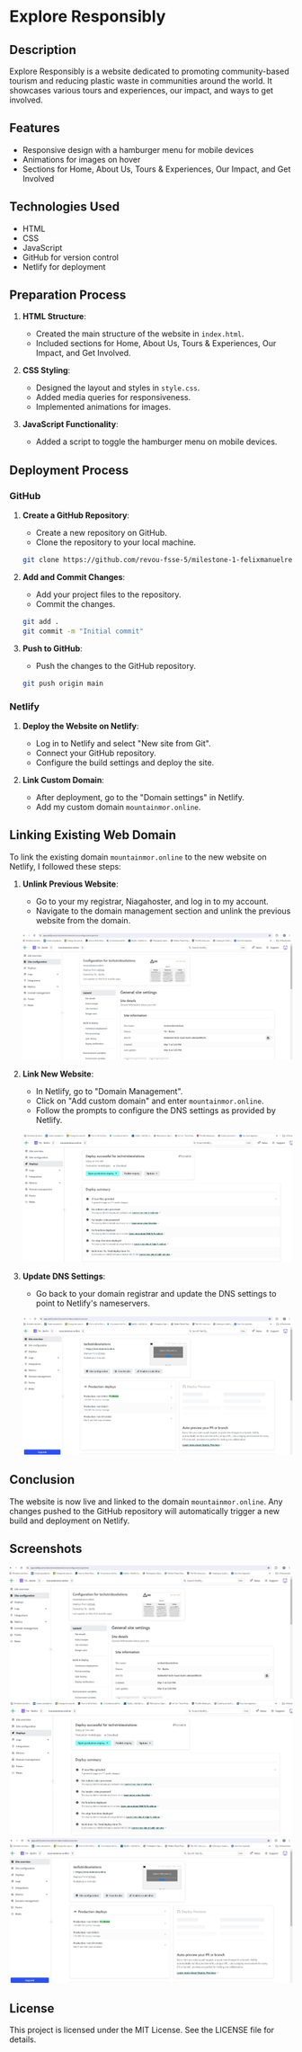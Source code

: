# Explore Responsibly

## Description

Explore Responsibly is a website dedicated to promoting community-based tourism and reducing plastic waste in communities around the world. It showcases various tours and experiences, our impact, and ways to get involved.

## Features

- Responsive design with a hamburger menu for mobile devices
- Animations for images on hover
- Sections for Home, About Us, Tours & Experiences, Our Impact, and Get Involved

## Technologies Used

- HTML
- CSS
- JavaScript
- GitHub for version control
- Netlify for deployment

## Preparation Process

1. **HTML Structure**:
    - Created the main structure of the website in `index.html`.
    - Included sections for Home, About Us, Tours & Experiences, Our Impact, and Get Involved.

2. **CSS Styling**:
    - Designed the layout and styles in `style.css`.
    - Added media queries for responsiveness.
    - Implemented animations for images.

3. **JavaScript Functionality**:
    - Added a script to toggle the hamburger menu on mobile devices.

## Deployment Process

### GitHub

1. **Create a GitHub Repository**:
    - Create a new repository on GitHub.
    - Clone the repository to your local machine.

    ```bash
    git clone https://github.com/revou-fsse-5/milestone-1-felixmanuelreis.git
    ```

2. **Add and Commit Changes**:
    - Add your project files to the repository.
    - Commit the changes.

    ```bash
    git add .
    git commit -m "Initial commit"
    ```

3. **Push to GitHub**:
    - Push the changes to the GitHub repository.

    ```bash
    git push origin main
    ```

### Netlify

1. **Deploy the Website on Netlify**:
    - Log in to Netlify and select "New site from Git".
    - Connect your GitHub repository.
    - Configure the build settings and deploy the site.

2. **Link Custom Domain**:
    - After deployment, go to the "Domain settings" in Netlify.
    - Add my custom domain `mountainmor.online`.

## Linking Existing Web Domain

To link the existing domain `mountainmor.online` to the new website on Netlify, I followed these steps:

1. **Unlink Previous Website**:
    - Go to your my registrar, Niagahoster, and log in to my account.
    - Navigate to the domain management section and unlink the previous website from the domain.

    ![Unlink Previous Website](Images/hitu.jpg)

2. **Link New Website**:
    - In Netlify, go to "Domain Management".
    - Click on "Add custom domain" and enter `mountainmor.online`.
    - Follow the prompts to configure the DNS settings as provided by Netlify.

    ![Link New Website](Images/ualu.jpg)

3. **Update DNS Settings**:
    - Go back to your domain registrar and update the DNS settings to point to Netlify's nameservers.

    ![Update DNS Settings](Images/sia.jpg)

## Conclusion

The website is now live and linked to the domain `mountainmor.online`. Any changes pushed to the GitHub repository will automatically trigger a new build and deployment on Netlify.

## Screenshots

![Unlink Previous Website](Images/hitu.jpg)
![Link New Website](Images/ualu.jpg)
![Update DNS Settings](Images/sia.jpg)

## License

This project is licensed under the MIT License. See the LICENSE file for details.
